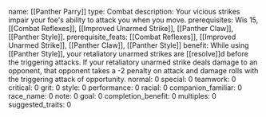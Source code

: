 name: [[Panther Parry]]
type: Combat
description: Your vicious strikes impair your foe's ability to attack you when you move.
prerequisites: Wis 15, [[Combat Reflexes]], [[Improved Unarmed Strike]], [[Panther Claw]], [[Panther Style]].
prerequisite_feats: [[Combat Reflexes]], [[Improved Unarmed Strike]], [[Panther Claw]], [[Panther Style]]
benefit: While using [[Panther Style]], your retaliatory unarmed strikes are [[resolve]]d before the triggering attacks. If your retaliatory unarmed strike deals damage to an opponent, that opponent takes a -2 penalty on attack and damage rolls with the triggering attack of opportunity.
normal: 0
special: 0
teamwork: 0
critical: 0
grit: 0
style: 0
performance: 0
racial: 0
companion_familiar: 0
race_name: 0
note: 0
goal: 0
completion_benefit: 0
multiples: 0
suggested_traits: 0
